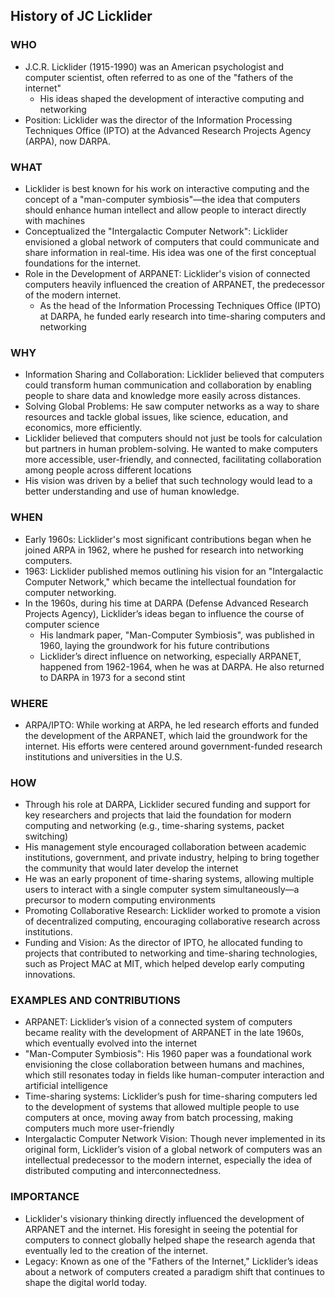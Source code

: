 ## History of JC Licklider
### WHO
* J.C.R. Licklider (1915-1990) was an American psychologist and computer scientist, often referred to as one of the "fathers of the internet"
    * His ideas shaped the development of interactive computing and networking
* Position: Licklider was the director of the Information Processing Techniques Office (IPTO) at the Advanced Research Projects Agency (ARPA), now DARPA.
### WHAT
* Licklider is best known for his work on interactive computing and the concept of a "man-computer symbiosis"—the idea that computers should enhance human intellect and allow people to interact directly with machines
* Conceptualized the "Intergalactic Computer Network": Licklider envisioned a global network of computers that could communicate and share information in real-time. His idea was one of the first conceptual foundations for the internet.
* Role in the Development of ARPANET: Licklider's vision of connected computers heavily influenced the creation of ARPANET, the predecessor of the modern internet.
    * As the head of the Information Processing Techniques Office (IPTO) at DARPA, he funded early research into time-sharing computers and networking
### WHY
* Information Sharing and Collaboration: Licklider believed that computers could transform human communication and collaboration by enabling people to share data and knowledge more easily across distances.
* Solving Global Problems: He saw computer networks as a way to share resources and tackle global issues, like science, education, and economics, more efficiently.
* Licklider believed that computers should not just be tools for calculation but partners in human problem-solving. He wanted to make computers more accessible, user-friendly, and connected, facilitating collaboration among people across different locations
* His vision was driven by a belief that such technology would lead to a better understanding and use of human knowledge.
### WHEN
* Early 1960s: Licklider's most significant contributions began when he joined ARPA in 1962, where he pushed for research into networking computers.
* 1963: Licklider published memos outlining his vision for an "Intergalactic Computer Network," which became the intellectual foundation for computer networking.
* In the 1960s, during his time at DARPA (Defense Advanced Research Projects Agency), Licklider’s ideas began to influence the course of computer science
    * His landmark paper, "Man-Computer Symbiosis", was published in 1960, laying the groundwork for his future contributions
    * Licklider’s direct influence on networking, especially ARPANET, happened from 1962-1964, when he was at DARPA. He also returned to DARPA in 1973 for a second stint
### WHERE
* ARPA/IPTO: While working at ARPA, he led research efforts and funded the development of the ARPANET, which laid the groundwork for the internet. His efforts were centered around government-funded research institutions and universities in the U.S.
### HOW
* Through his role at DARPA, Licklider secured funding and support for key researchers and projects that laid the foundation for modern computing and networking (e.g., time-sharing systems, packet switching)
* His management style encouraged collaboration between academic institutions, government, and private industry, helping to bring together the community that would later develop the internet
* He was an early proponent of time-sharing systems, allowing multiple users to interact with a single computer system simultaneously—a precursor to modern computing environments
* Promoting Collaborative Research: Licklider worked to promote a vision of decentralized computing, encouraging collaborative research across institutions.
* Funding and Vision: As the director of IPTO, he allocated funding to projects that contributed to networking and time-sharing technologies, such as Project MAC at MIT, which helped develop early computing innovations.
### EXAMPLES AND CONTRIBUTIONS
* ARPANET: Licklider’s vision of a connected system of computers became reality with the development of ARPANET in the late 1960s, which eventually evolved into the internet
* "Man-Computer Symbiosis": His 1960 paper was a foundational work envisioning the close collaboration between humans and machines, which still resonates today in fields like human-computer interaction and artificial intelligence
* Time-sharing systems: Licklider’s push for time-sharing computers led to the development of systems that allowed multiple people to use computers at once, moving away from batch processing, making computers much more user-friendly
* Intergalactic Computer Network Vision: Though never implemented in its original form, Licklider’s vision of a global network of computers was an intellectual predecessor to the modern internet, especially the idea of distributed computing and interconnectedness.
### IMPORTANCE
* Licklider's visionary thinking directly influenced the development of ARPANET and the internet. His foresight in seeing the potential for computers to connect globally helped shape the research agenda that eventually led to the creation of the internet.
* Legacy: Known as one of the "Fathers of the Internet," Licklider’s ideas about a network of computers created a paradigm shift that continues to shape the digital world today.